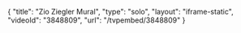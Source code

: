 {
    "title": "Zio Ziegler Mural",
    "type": "solo",
    "layout": "iframe-static",
    "videoId": "3848809",
    "url": "\/tvpembed\/3848809"
}